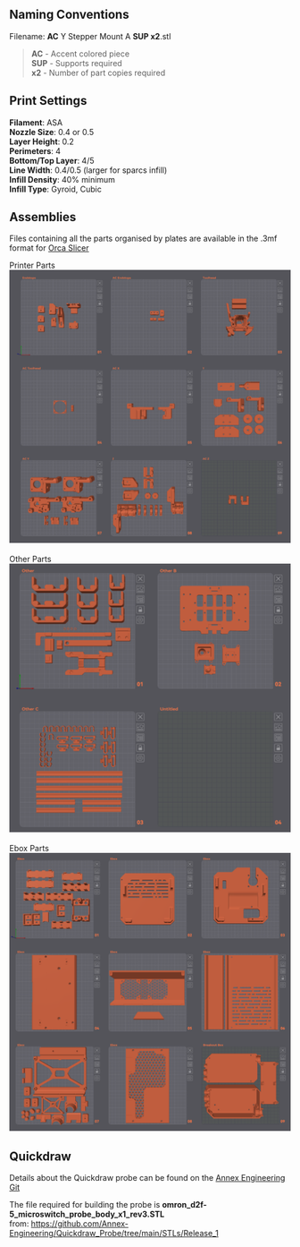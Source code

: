 ## Naming Conventions

Filename: **AC** Y Stepper Mount A **SUP x2**.stl

> **AC** - Accent colored piece  
> **SUP** - Supports required  
> **x2** - Number of part copies required



## Print Settings

**Filament**: ASA  
**Nozzle Size**: 0.4 or 0.5  
**Layer Height**: 0.2  
**Perimeters**: 4  
**Bottom/Top Layer**: 4/5  
**Line Width**: 0.4/0.5 (larger for sparcs infill)  
**Infill Density**: 40% minimum  
**Infill Type**: Gyroid, Cubic



## Assemblies

Files containing all the parts organised by plates are available in the .3mf format for [Orca Slicer](https://github.com/SoftFever/OrcaSlicer)

Printer Parts  
![Preview](/Images/prev_o_printer.png)  
<br>
Other Parts  
![Preview](/Images/prev_o_other.png)  
<br>
Ebox Parts  
![Preview](/Images/prev_o_ebox.png)



## Quickdraw

Details about the Quickdraw probe can be found on the [Annex Engineering Git](https://github.com/Annex-Engineering/Quickdraw_Probe/tree/main)

The file required for building the probe is **omron_d2f-5_microswitch_probe_body_x1_rev3.STL**<br>
from: https://github.com/Annex-Engineering/Quickdraw_Probe/tree/main/STLs/Release_1
